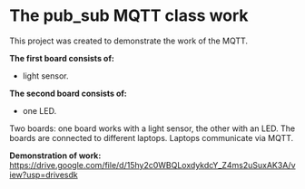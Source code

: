 # The pub_sub MQTT class work

This project was created to demonstrate the work of the MQTT.

**The first board consists of:**
+ light sensor.

**The second board consists of:**
+ one LED.

Two boards: one board works with a light sensor, the other with an LED. The boards are connected to different laptops. Laptops communicate via MQTT.

**Demonstration of work:**
https://drive.google.com/file/d/15hy2c0WBQLoxdykdcY_Z4ms2uSuxAK3A/view?usp=drivesdk
